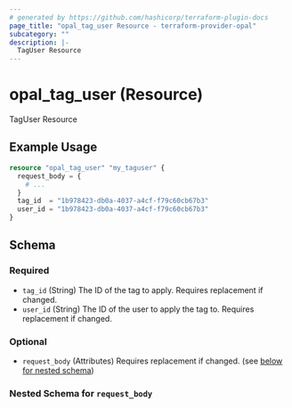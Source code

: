 ```yaml
---
# generated by https://github.com/hashicorp/terraform-plugin-docs
page_title: "opal_tag_user Resource - terraform-provider-opal"
subcategory: ""
description: |-
  TagUser Resource
---
```


# opal_tag_user (Resource)

TagUser Resource

## Example Usage

```terraform
resource "opal_tag_user" "my_taguser" {
  request_body = {
    # ...
  }
  tag_id  = "1b978423-db0a-4037-a4cf-f79c60cb67b3"
  user_id = "1b978423-db0a-4037-a4cf-f79c60cb67b3"
}
```

<!-- schema generated by tfplugindocs -->
## Schema

### Required

- `tag_id` (String) The ID of the tag to apply. Requires replacement if changed.
- `user_id` (String) The ID of the user to apply the tag to. Requires replacement if changed.

### Optional

- `request_body` (Attributes) Requires replacement if changed. (see [below for nested schema](#nestedatt--request_body))

<a id="nestedatt--request_body"></a>
### Nested Schema for `request_body`
